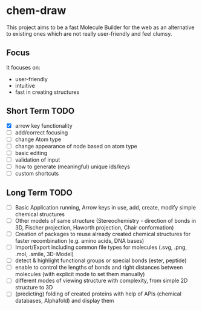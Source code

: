 # chem-draw
This project aims to be a fast Molecule Builder for the web as an alternative to existing ones which are not really user-friendly and feel clumsy.


## Focus
It focuses on:
- user-friendly
- intuitive
- fast in creating structures

## Short Term TODO
- [x] arrow key functionality
- [ ] add/correct focusing
- [ ] change Atom type
- [ ] change appearance of node based on atom type
- [ ] basic editing
- [ ] validation of input
- [ ] how to generate (meaningful) unique ids/keys
- [ ] custom shortcuts

## Long Term TODO
- [ ] Basic Application running, Arrow keys in use, add, create, modify simple chemical structures
- [ ] Other models of same structure (Stereochemistry - direction of bonds in 3D, Fischer projection, Haworth projection, Chair conformation)
- [ ] Creation of packages to reuse already created chemical structures for faster recombination (e.g. amino acids, DNA bases)
- [ ] Import/Export including common file types for molecules (.svg, .png, .mol, .smile, 3D-Model)
- [ ] detect & highlight functional groups or special bonds (ester, peptide)
- [ ] enable to control the lengths of bonds and right distances between molecules (with explicit mode to set them manually)
- [ ] different modes of viewing structure with complexity, from simple 2D structure to 3D
- [ ] (predicting) folding of created proteins with help of APIs (chemical databases, Alphafold) and display them
